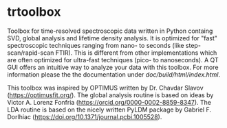 # trtoolbox
Toolbox for time-resolved spectroscopic data written in Python containg SVD, global analysis and lifetime density analysis. It is optimized for "fast" spectroscopic techniques ranging from nano- to seconds (like step-scan/rapid-scan FTIR). This is different from other implementations which are often optimized for ultra-fast techniques (pico- to nanoseconds). A QT GUI offers an intuitive way to analyze your data with this toolbox. For more information please the the documentation under *doc/build/html/index.html*.

This toolbox was inspired by OPTIMUS written by Dr. Chavdar Slavov (https://optimusfit.org/). The global analysis routine is based on ideas by Victor A. Lorenz Fonfria (https://orcid.org/0000-0002-8859-8347). The LDA routine is based on the nicely written PyLDM package by Gabriel F. Dorlhiac (https://doi.org/10.1371/journal.pcbi.1005528).

